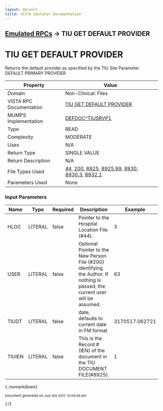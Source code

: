 ```yaml
---
layout: default
title: VISTA Emulator Documentation
---
```


## [Emulated RPCs](TableOfContents) &#8594; TIU GET DEFAULT PROVIDER
# TIU GET DEFAULT PROVIDER

Returns the default provider as specified by the TIU Site Parameter DEFAULT PRIMARY PROVIDER

Property | Value
--- | ---
Domain | Non-Clinical: Files
VISTA RPC Documentation | [TIU GET DEFAULT PROVIDER](../VISTARPC/TIU_GET_DEFAULT_PROVIDER)
MUMPS Implementation | [DEFDOC^TIUSRVP1](http://code.osehra.org/dox/Routine_TIUSRVP1_source.html)
Type | READ
Complexity | MODERATE
Uses | N/A
Return Type | SINGLE VALUE
Return Description | N/A
File Types Used | [44](../VDM/Hospital_Location-44), [200](../VDM/New_Person-200), [8925](../VDM/Tiu_Document-8925), [8925.99](../VDM/TIU_Parameters-8925_99), [8930](../VDM/Usr_Class-8930), [8930.3](../VDM/Usr_Class_Membership-8930_3), [8932.1](../VDM/Person_Class-8932_1)
Parameters Used | None


### Input Parameters

Name | Type | Required | Description | Example
--- | --- | --- | --- | ---
HLOC | LITERAL | false | Pointer to the Hospital Location File (#44). | 3
USER | LITERAL | false | Optional Pointer to the New Person File (#200) identifying the Author. If nothing is passed, the current user will be assumed. | 63
TIUDT | LITERAL | false | date, defaults to current date in FM format | 3170517.062721
TIUIEN | LITERAL | false | This is the Record # (IEN) of the document in the TIU DOCUMENT FILE(#8925). | 1

{::nomarkdown} <br/><p style="font-size: 11px">Document generated on July 3rd 2017, 12:09:06 pm</p>{:/}